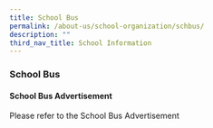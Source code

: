 ```yaml
---
title: School Bus
permalink: /about-us/school-organization/schbus/
description: ""
third_nav_title: School Information
---
```

### **School Bus**
#### **School Bus Advertisement**
Please refer to the School Bus Advertisement

